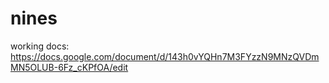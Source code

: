 nines
=====
working docs:
https://docs.google.com/document/d/143h0vYQHn7M3FYzzN9MNzQVDmMN5OLUB-6Fz_cKPfOA/edit



